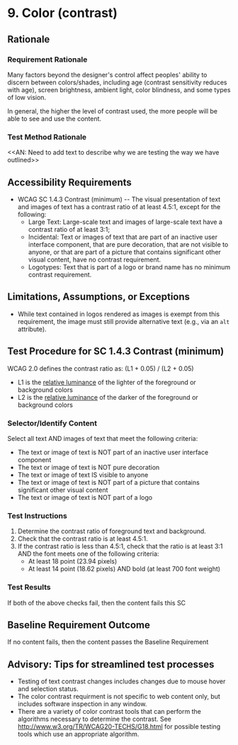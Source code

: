 # 9. Color (contrast)
## Rationale
### Requirement Rationale
Many factors beyond the designer's control affect peoples' ability to discern between colors/shades, including age (contrast sensitivity reduces with age), screen brightness, ambient light, color blindness, and some types of low vision. 

In general, the higher the level of contrast used, the more people will be able to see and use the content. 

### Test Method Rationale
<<AN: Need to add text to describe why we are testing the way we have outlined>>

## Accessibility Requirements
* WCAG SC 1.4.3 Contrast (minimum) -- The visual presentation of text and images of text has a contrast ratio of at least 4.5:1, except for the following:
    * Large Text: Large-scale text and images of large-scale text have a contrast ratio of at least 3:1;
    * Incidental: Text or images of text that are part of an inactive user interface component, that are pure decoration, that are not visible to anyone, or that are part of a picture that contains significant other visual content, have no contrast requirement.
    * Logotypes: Text that is part of a logo or brand name has no minimum contrast requirement.

## Limitations, Assumptions, or Exceptions
* While text contained in logos rendered as images is exempt from this requirement, the image must still provide alternative text (e.g., via an `alt` attribute).

## Test Procedure for SC 1.4.3 Contrast (minimum)
WCAG 2.0 defines the contrast ratio as:
(L1 + 0.05) / (L2 + 0.05)
* L1 is the [relative luminance](https://www.w3.org/TR/2008/REC-WCAG20-20081211/#relativeluminancedef) of the lighter of the foreground or background colors
* L2 is the [relative luminance](https://www.w3.org/TR/2008/REC-WCAG20-20081211/#relativeluminancedef) of the darker of the foreground or background colors

### Selector/Identify Content
Select all text AND images of text that meet the following criteria:
* The text or image of text is NOT part of an inactive user interface component
* The text or image of text is NOT pure decoration
* The text or image of text IS visible to anyone
* The text or image of text is NOT part of a picture that contains significant other visual content
* The  text or image of text is NOT part of a logo

### Test Instructions
1. Determine the contrast ratio of foreground text and background.
1. Check that the contrast ratio is at least 4.5:1. 
1. If the contrast ratio is less than 4.5:1, check that the ratio is at least 3:1 AND the font meets one of the following criteria:
    * At least 18 point (23.94 pixels)
    * At least 14 point (18.62 pixels) AND bold (at least 700 font weight)

### Test Results
If both of the above checks fail, then the content fails this SC

## Baseline Requirement Outcome
If no content fails, then the content passes the Baseline Requirement

## Advisory: Tips for streamlined test processes
* Testing of text contrast changes includes changes due to mouse hover and selection status.
* The color contrast requirment is not specific to web content only, but includes software inspection in any window.
* There are a variety of color contrast tools that can perform the algorithms necessary to determine the contrast. See http://www.w3.org/TR/WCAG20-TECHS/G18.html for possible testing tools which use an appropriate algorithm.
